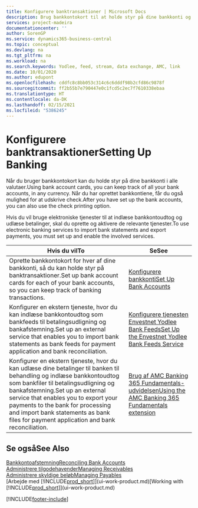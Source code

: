 ```yaml
---
title: Konfigurere banktransaktioner | Microsoft Docs
description: Brug bankkontokort til at holde styr på dine bankkonti og konfigurere bankfeeds, f.eks. Yodlee, til at udveksle data.
services: project-madeira
documentationcenter: ''
author: SorenGP
ms.service: dynamics365-business-central
ms.topic: conceptual
ms.devlang: na
ms.tgt_pltfrm: na
ms.workload: na
ms.search.keywords: Yodlee, feed, stream, data exchange, AMC, link
ms.date: 10/01/2020
ms.author: edupont
ms.openlocfilehash: cddfc8c8bb053c314c6c6dddf98b2cfd86c9878f
ms.sourcegitcommit: ff2b55b7e790447e0c1fcd5c2ec7f7610338ebaa
ms.translationtype: HT
ms.contentlocale: da-DK
ms.lasthandoff: 02/15/2021
ms.locfileid: "5386245"
---
```

# <a name="setting-up-banking"></a><span data-ttu-id="92151-103">Konfigurere banktransaktioner</span><span class="sxs-lookup"><span data-stu-id="92151-103">Setting Up Banking</span></span>
<span data-ttu-id="92151-104">Når du bruger bankkontokort kan du holde styr på dine bankkonti i alle valutaer.</span><span class="sxs-lookup"><span data-stu-id="92151-104">Using bank account cards, you can keep track of all your bank accounts, in any currency.</span></span> <span data-ttu-id="92151-105">Når du har oprettet bankkontiene, får du også mulighed for at udskrive check.</span><span class="sxs-lookup"><span data-stu-id="92151-105">After you have set up the bank accounts, you can also use the check printing option.</span></span>

<span data-ttu-id="92151-106">Hvis du vil bruge elektroniske tjenester til at indlæse bankkontoudtog og udlæse betalinger, skal du oprette og aktivere de relevante tjenester.</span><span class="sxs-lookup"><span data-stu-id="92151-106">To use electronic banking services to import bank statements and  export payments, you must set up and enable the involved services.</span></span>

| <span data-ttu-id="92151-107">Hvis du vil</span><span class="sxs-lookup"><span data-stu-id="92151-107">To</span></span> | <span data-ttu-id="92151-108">Se</span><span class="sxs-lookup"><span data-stu-id="92151-108">See</span></span> |
| --- | --- |
| <span data-ttu-id="92151-109">Oprette bankkontokort for hver af dine bankkonti, så du kan holde styr på banktransaktioner.</span><span class="sxs-lookup"><span data-stu-id="92151-109">Set up bank account cards for each of your bank accounts, so you can keep track of banking transactions.</span></span> |[<span data-ttu-id="92151-110">Konfigurere bankkonti</span><span class="sxs-lookup"><span data-stu-id="92151-110">Set Up Bank Accounts</span></span>](bank-how-setup-bank-accounts.md) |
| <span data-ttu-id="92151-111">Konfigurer en ekstern tjeneste, hvor du kan indlæse bankkontoudtog som bankfeeds til betalingsudligning og bankafstemning.</span><span class="sxs-lookup"><span data-stu-id="92151-111">Set up an external service that enables you to import bank statements as bank feeds for payment application and bank reconciliation.</span></span> |[<span data-ttu-id="92151-112">Konfigurere tjenesten Envestnet Yodlee Bank Feeds</span><span class="sxs-lookup"><span data-stu-id="92151-112">Set Up the Envestnet Yodlee Bank Feeds Service</span></span>](bank-how-setup-bank-statement-service.md) |
| <span data-ttu-id="92151-113">Konfigurer en ekstern tjeneste, hvor du kan udlæse dine betalinger til banken til behandling og indlæse bankkontoudtog som bankfiler til betalingsudligning og bankafstemning.</span><span class="sxs-lookup"><span data-stu-id="92151-113">Set up an external service that enables you to export your payments to the bank for processing  and import bank statements as bank files for payment application and bank reconciliation.</span></span> |[<span data-ttu-id="92151-114">Brug af AMC Banking 365 Fundamentals-udvidelsen</span><span class="sxs-lookup"><span data-stu-id="92151-114">Using the AMC Banking 365 Fundamentals extension</span></span>](ui-extensions-amc-banking.md) |

## <a name="see-also"></a><span data-ttu-id="92151-115">Se også</span><span class="sxs-lookup"><span data-stu-id="92151-115">See Also</span></span>
[<span data-ttu-id="92151-116">Bankkontoafstemning</span><span class="sxs-lookup"><span data-stu-id="92151-116">Reconciling Bank Accounts</span></span>](bank-manage-bank-accounts.md)  
[<span data-ttu-id="92151-117">Administrere tilgodehavender</span><span class="sxs-lookup"><span data-stu-id="92151-117">Managing Receivables</span></span>](receivables-manage-receivables.md)  
[<span data-ttu-id="92151-118">Administrere skyldige beløb</span><span class="sxs-lookup"><span data-stu-id="92151-118">Managing Payables</span></span>](payables-manage-payables.md)  
<span data-ttu-id="92151-119">[Arbejde med [!INCLUDE[prod_short](includes/prod_short.md)]](ui-work-product.md)</span><span class="sxs-lookup"><span data-stu-id="92151-119">[Working with [!INCLUDE[prod_short](includes/prod_short.md)]](ui-work-product.md)</span></span>


[!INCLUDE[footer-include](includes/footer-banner.md)]